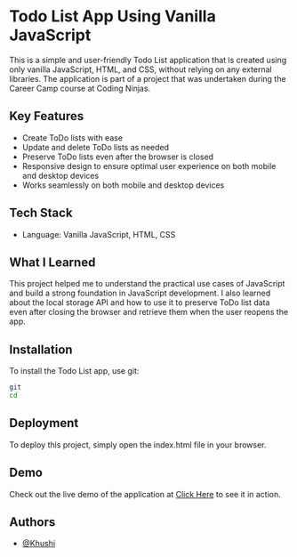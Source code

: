 # Todo List App Using Vanilla JavaScript

This is a simple and user-friendly Todo List application that is created using only vanilla JavaScript, HTML, and CSS, without relying on any external libraries. The application is part of a project that was undertaken during the Career Camp course at Coding Ninjas.

## Key Features

- Create ToDo lists with ease
- Update and delete ToDo lists as needed
- Preserve ToDo lists even after the browser is closed
- Responsive design to ensure optimal user experience on both mobile and desktop devices
- Works seamlessly on both mobile and desktop devices

## Tech Stack

- Language: Vanilla JavaScript, HTML, CSS

## What I Learned

This project helped me to understand the practical use cases of JavaScript and build a strong foundation in JavaScript development. I also learned about the local storage API and how to use it to preserve ToDo list data even after closing the browser and retrieve them when the user reopens the app.

## Installation

To install the Todo List app, use git:

```bash
git 
cd 

```
    
## Deployment
To deploy this project, simply open the index.html file in your browser.

## Demo

Check out the live demo of the application at [Click Here]() to see it in action.


## Authors

- [@Khushi](https://github.com/khushiarora1793)
 
